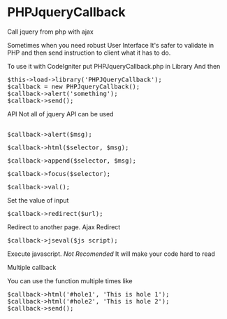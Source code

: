 PHPJqueryCallback
=================

Call jquery from php with ajax

Sometimes when you need robust User Interface It's safer to validate in
PHP and then send instruction to client what it has to do.

To use it with CodeIgniter put PHPJqueryCallback.php in Library
And then 

<pre>
$this->load->library('PHPJQueryCallback');
$callback = new PHPJqueryCallback();
$callback->alert('something');
$callback->send();
</pre>

API
Not all of jquery API can be used

<pre> 
$callback->alert($msg); 
</pre>

<pre>
$callback->html($selector, $msg);
</pre>

<pre>
$callback->append($selector, $msg);
</pre>

<pre>
$callback->focus($selector);
</pre>

<pre>
$callback->val();
</pre>
Set the value of input

<pre>
$callback->redirect($url);
</pre>
Redirect to another page. Ajax Redirect

<pre>
$callback->jseval($js_script);
</pre>
Execute javascript. *Not Recomended* 
It will make your code hard to read


Multiple callback

You can use the function multiple times like

<pre>
$callback->html('#hole1', 'This is hole 1');
$callback->html('#hole2', 'This is hole 2');
$callback->send();
</pre>
